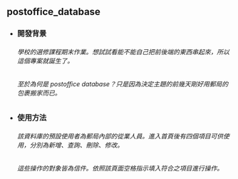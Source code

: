 # <h2> postoffice_database

* <h3>開發背景
 
  <h6>學校的選修課程期末作業。想試試看能不能自己把前後端的東西串起來，所以這個專案就誕生了。
   
  <h6>至於為何是 postoffice database？只是因為決定主題的前幾天剛好用郵局的包裹搬家而已。
    
* <h3> 使用方法
    
    <h6> 該資料庫的預設使用者為郵局內部的從業人員。進入首頁後有四個項目可供使用，分別為新增、查詢、刪除、修改。
     
    <h6> 這些操作的對象皆為信件。依照該頁面空格指示填入符合之項目進行操作。
    
